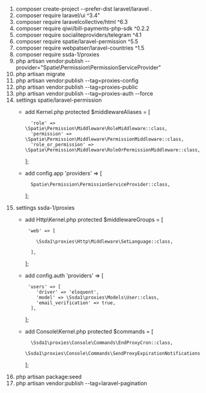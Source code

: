 1. composer create-project --prefer-dist laravel/laravel .
2. composer require laravel/ui ^3.4"
3. composer require laravelcollective/html ^6.3
4. composer require qiwi/bill-payments-php-sdk ^0.2.2
5. composer require socialiteproviders/telegram ^4.1
6. composer require spatie/laravel-permission ^5.5
7. composer require webpatser/laravel-countries ^1.5
8. composer require ssda-1/proxies
9. php artisan vendor:publish --provider="Spatie\Permission\PermissionServiceProvider"
10. php artisan migrate
11. php artisan vendor:publish --tag=proxies-config
12. php artisan vendor:publish --tag=proxies-public
13. php artisan vendor:publish --tag=proxies-auth --force
14. settings spatie/laravel-permission
    - add Kernel.php
        protected $middlewareAliases = [
        
            'role' => \Spatie\Permission\Middleware\RoleMiddleware::class,
            'permission' => \Spatie\Permission\Middleware\PermissionMiddleware::class,
            'role_or_permission' => \Spatie\Permission\Middleware\RoleOrPermissionMiddleware::class,
        
        ];
    - add config.app
        'providers' => [
        
            Spatie\Permission\PermissionServiceProvider::class,
        
        ];
15. settings ssda-1/proxies 
    - add Http\Kernel.php
        protected $middlewareGroups = [
      
           'web' => [
  
              \Ssda1\proxies\Http\Middleware\SetLanguage::class,
  
            ],
          
        ];
    - add config.auth
        'providers' => [
       
           'users' => [
              'driver' => 'eloquent',
              'model' => \Ssda1\proxies\Models\User::class,
              'email_verification' => true,
            ],
       
        ];
    - add Console\Kernel.php
        protected $commands = [
        
            \Ssda1\proxies\Console\Commands\EndProxyCron::class,
            \Ssda1\proxies\Console\Commands\SendProxyExpirationNotifications::class,
        
        ];
16. php artisan package:seed
17. php artisan vendor:publish --tag=laravel-pagination

